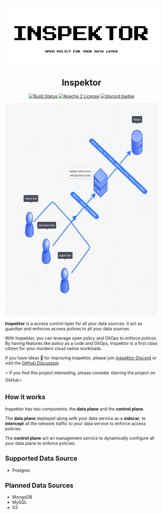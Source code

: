<p align="center">
  <img src="docs/inspektor.png" alt="Inspektor" width="600" height="200" />
</p>

<h1 align="center">Inspektor</h1>
<p align="center">
  <a href="https://github.com/poonai/inspektor/actions/workflows/rust.yml"><img src="https://github.com/poonai/inspektor/actions/workflows/rust.yml/badge.svg" alt="Build Status"></a>
      <a href="https://github.com/poonai/inspektor/blob/main/LICENSE"><img src="https://img.shields.io/github/license/poonai/inspektor" alt="Apache 2 License" height="22"/></a>
<a href="https://discord.gg/YxZbDJHTxf"><img src="https://img.shields.io/discord/870545680463187989.svg" alt="discord badge" height="22"/></a>

      

</p>

<p align="center">
  <img src="docs/static/img/inspektordesign.png" alt="Inspektor design"  height="700" />
</p>

**Inspektor** is a access control layer for all your data sources. It act as guardian and enforces access polices to all your data sources. 

With Inspektor, you can leverage open policy and GitOps to enforce polices. By having features like policy as a code and GitOps, Inspektor is a first class citizen for your mordern cloud native workloads.

If you have ideas 🧵 for improving inspektor, please join [Inspektor Discord](https://discord.gg/YxZbDJHTxf) or visit the [GitHub Discussion](https://github.com/poonai/inspektor/discussions)

⭐ If you find this project interesting, please consider starring the project on GitHub⭐

## How it works

Inspektor has two components: the **data plane** and the **control plane**.

The **data plane** deployed along with your data service as a **sidecar**, to **intercept** all the network traffic to your data service to enforce access
policies.

The **control plane** act an management service to dynamically configure all your data plane to enforce policies.

## Supported Data Source
 - Postgres
 
## Planned Data Sources
 - MongoDB
 - MySQL
 - S3
